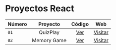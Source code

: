 # Proyectos React
| Número        | Proyecto     | Código      | Web          
| ------------- |:-------------:|:-------------:|:-------------:|
|```01```| QuizPlay | [Ver](https://github.com/MarceeloDominguez/Proyectos-React/tree/master/01-quizplay) | [Visitar](https://quizplayproyecto1.surge.sh/)
|```02```| Memory Game | [Ver](https://github.com/MarceeloDominguez/Proyectos-React/tree/master/02-memory-game) | [Visitar](https://mgameproyecto2.surge.sh/)

